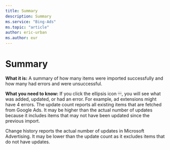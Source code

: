 ```yaml
---
title: Summary
description: Summary
ms.service: "Bing-Ads"
ms.topic: "article"
author: eric-urban
ms.author: eur
---
```


# Summary

**What it is:**  A summary of how many items were imported successfully and how many had errors and were unsuccessful.

**What you need to know:**  If you click the ellipsis icon ![More information icon](../../images/BA_ScreenCap_DeliveryDetails.png), you will see what was added, updated, or had an error. For example, ad extensions might have 4 errors.
The update count reports all existing items that are fetched from Google Ads. It may be higher than the actual number of updates because it includes items that may not have been updated since the previous import.

Change history reports the actual number of updates in Microsoft Advertising. It may be lower than the update count as it excludes items that do not have updates.


